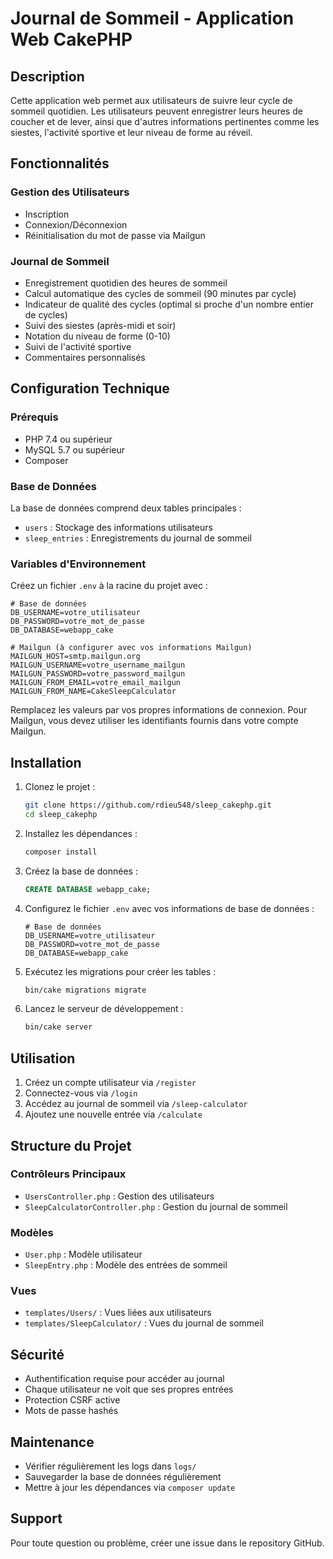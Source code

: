 # Journal de Sommeil - Application Web CakePHP

## Description
Cette application web permet aux utilisateurs de suivre leur cycle de sommeil quotidien. Les utilisateurs peuvent enregistrer leurs heures de coucher et de lever, ainsi que d'autres informations pertinentes comme les siestes, l'activité sportive et leur niveau de forme au réveil.

## Fonctionnalités

### Gestion des Utilisateurs
- Inscription
- Connexion/Déconnexion
- Réinitialisation du mot de passe via Mailgun

### Journal de Sommeil
- Enregistrement quotidien des heures de sommeil
- Calcul automatique des cycles de sommeil (90 minutes par cycle)
- Indicateur de qualité des cycles (optimal si proche d'un nombre entier de cycles)
- Suivi des siestes (après-midi et soir)
- Notation du niveau de forme (0-10)
- Suivi de l'activité sportive
- Commentaires personnalisés

## Configuration Technique

### Prérequis
- PHP 7.4 ou supérieur
- MySQL 5.7 ou supérieur
- Composer

### Base de Données
La base de données comprend deux tables principales :
- `users` : Stockage des informations utilisateurs
- `sleep_entries` : Enregistrements du journal de sommeil

### Variables d'Environnement
Créez un fichier `.env` à la racine du projet avec :

```
# Base de données
DB_USERNAME=votre_utilisateur
DB_PASSWORD=votre_mot_de_passe
DB_DATABASE=webapp_cake

# Mailgun (à configurer avec vos informations Mailgun)
MAILGUN_HOST=smtp.mailgun.org
MAILGUN_USERNAME=votre_username_mailgun
MAILGUN_PASSWORD=votre_password_mailgun
MAILGUN_FROM_EMAIL=votre_email_mailgun
MAILGUN_FROM_NAME=CakeSleepCalculator
```

Remplacez les valeurs par vos propres informations de connexion. Pour Mailgun, vous devez utiliser les identifiants fournis dans votre compte Mailgun.

## Installation

1. Clonez le projet :
   ```bash
   git clone https://github.com/rdieu548/sleep_cakephp.git
   cd sleep_cakephp
   ```

2. Installez les dépendances :
   ```bash
   composer install
   ```

3. Créez la base de données :
   ```sql
   CREATE DATABASE webapp_cake;
   ```

4. Configurez le fichier `.env` avec vos informations de base de données :
   ```plaintext
   # Base de données
   DB_USERNAME=votre_utilisateur
   DB_PASSWORD=votre_mot_de_passe
   DB_DATABASE=webapp_cake
   ```

5. Exécutez les migrations pour créer les tables :
   ```bash
   bin/cake migrations migrate
   ```

6. Lancez le serveur de développement :
   ```bash
   bin/cake server
   ```

## Utilisation

1. Créez un compte utilisateur via `/register`
2. Connectez-vous via `/login`
3. Accédez au journal de sommeil via `/sleep-calculator`
4. Ajoutez une nouvelle entrée via `/calculate`

## Structure du Projet

### Contrôleurs Principaux
- `UsersController.php` : Gestion des utilisateurs
- `SleepCalculatorController.php` : Gestion du journal de sommeil

### Modèles
- `User.php` : Modèle utilisateur
- `SleepEntry.php` : Modèle des entrées de sommeil

### Vues
- `templates/Users/` : Vues liées aux utilisateurs
- `templates/SleepCalculator/` : Vues du journal de sommeil

## Sécurité
- Authentification requise pour accéder au journal
- Chaque utilisateur ne voit que ses propres entrées
- Protection CSRF active
- Mots de passe hashés

## Maintenance
- Vérifier régulièrement les logs dans `logs/`
- Sauvegarder la base de données régulièrement
- Mettre à jour les dépendances via `composer update`

## Support
Pour toute question ou problème, créer une issue dans le repository GitHub.
